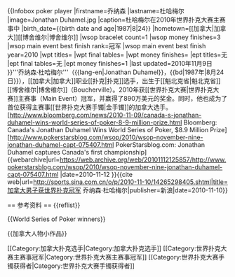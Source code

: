 {{Infobox poker player
|firstname=乔纳森
|lastname=杜哈梅尔
|image=Jonathan Duhamel.jpg
|caption=杜哈梅尔在2010年世界扑克大赛主赛事中
|birth_date={{birth date and age|1987|8|24}}
|hometown=[[加拿大|加拿大]][[博舍维尔|博舍维尔]]
|wsop bracelet count=1
|wsop money finishes=3
|wsop main event best finish rank=冠军
|wsop main event best finish year=2010
|wpt titles=
|wpt final tables=
|wpt money finishes=
|ept titles=无
|ept final tables=无
|ept money finishes=1
|last updated=2010年11月9日
}}'''乔纳森·杜哈梅尔'''（{{lang-en|Jonathan Duhamel}}，{{bd|1987年|8月24日}}），[[加拿大|加拿大]]职业[[扑克|扑克]]选手，出生于[[魁北克省|魁北克省]][[博舍维尔|博舍维尔]]（Boucherville）。2010年获[[世界扑克大赛|世界扑克大赛]]主赛事（Main Event）冠军，并赢得了890万美元的奖金。同时，他也成为了首位获得主赛事[[世界扑克大赛手镯|金手镯]]的加拿大选手。<ref>[http://www.bloomberg.com/news/2010-11-09/canada-s-jonathan-duhamel-wins-world-series-of-poker-8-9-million-prize.html Bloomberg: Canada's Jonathan Duhamel Wins World Series of Poker, $8.9 Million Prize]</ref><ref>[http://www.pokerstarsblog.com/wsop/2010/wsop-november-nine-jonathan-duhamel-capt-075407.html PokerStarsblog.com: Jonathan Duhamel captures Canada's first championship] {{webarchive|url=https://web.archive.org/web/20101112125857/http://www.pokerstarsblog.com/wsop/2010/wsop-november-nine-jonathan-duhamel-capt-075407.html |date=2010-11-12 }}</ref><ref>{{cite web|url=http://sports.sina.com.cn/o/p/2010-11-10/14265298405.shtml|title=加拿大男子获世界扑克冠军 乔纳森·杜哈梅尔|publisher=新浪|date=2010-11-10}}</ref>

== 参考资料 ==
{{reflist}}

{{World Series of Poker winners}}

{{加拿大人物小作品}}

[[Category:加拿大扑克选手|Category:加拿大扑克选手]]
[[Category:世界扑克大赛主赛事冠军|Category:世界扑克大赛主赛事冠军]]
[[Category:世界扑克大赛手镯获得者|Category:世界扑克大赛手镯获得者]]